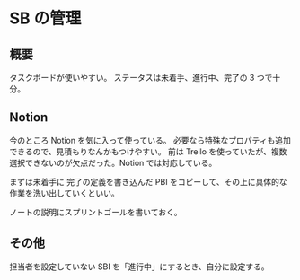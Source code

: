 # SB の管理

## 概要

タスクボードが使いやすい。
ステータスは未着手、進行中、完了の 3 つで十分。

## Notion

今のところ Notion を気に入って使っている。
必要なら特殊なプロパティも追加できるので、見積もりなんかもつけやすい。
前は Trello を使っていたが、複数選択できないのが欠点だった。Notion では対応している。

まずは未着手に 完了の定義を書き込んだ PBI をコピーして、その上に具体的な作業を洗い出していくといい。

ノートの説明にスプリントゴールを書いておく。

## その他

担当者を設定していない SBI を「進行中」にするとき、自分に設定する。
